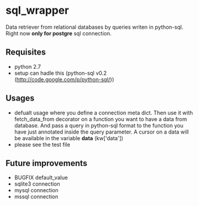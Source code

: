 sql_wrapper
===========

Data retriever from relational databases by queries writen in python-sql.
Right now **only for postgre** sql connection.

Requisites
----------

* python 2.7
* setup can hadle this (python-sql v0.2 (http://code.google.com/p/python-sql/))

Usages
------

* defualt usage where you define a connection meta dict.
  Then use it with fetch\_data\_from decorator on a function you want to have a data from database. And pass a query in python-sql format to the function you
  have just annotated inside the query parameter. 
  A cursor on a data will be available in the variable **data** (kw['data'])
* please see the test file

Future improvements
-------------------

* BUGFIX default_value
* sqlite3 connection
* mysql connection
* mssql connection
